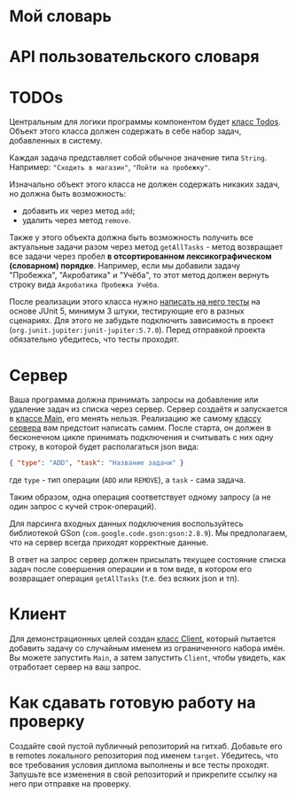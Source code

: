 #  Мой словарь
# API пользовательского словаря
# TODOs
Центральным для логики программы компонентом будет [класс Todos](https://github.com/netology-code/pcs-javacore/blob/main/src/main/java/ru/netology/javacore/Todos.java). Объект этого класса должен содержать в себе набор задач, добавленных в систему. 

Каждая задача представляет собой обычное значение типа `String`. Например: `"Сходить в магазин"`, `"Пойти на пробежку"`. 

Изначально объект этого класса не должен содержать никаких задач, но должна быть возможность:
- добавить их через метод `add`;
- удалить через метод `remove`. 

Также у этого объекта должна быть возможность получить все актуальные задачи разом через метод `getAllTasks` - метод возвращает все задачи через пробел **в отсортированном лексикографическом (словарном) порядке**. Например, если мы добавили задачу "Пробежка", "Акробатика" и "Учёба", то этот метод должен вернуть строку вида `Акробатика Пробежка Учёба`.

После реализации этого класса нужно [написать на него тесты](https://github.com/netology-code/pcs-javacore/blob/main/src/test/java/ru/netology/javacore/TodosTests.java) на основе JUnit 5, минимум 3 штуки, тестирующие его в разных сценариях. Для этого не забудьте подключить зависимость в проект (`org.junit.jupiter:junit-jupiter:5.7.0`). Перед отправкой проекта обязательно убедитесь, что тесты проходят.

# Сервер
Ваша программа должна принимать запросы на добавление или удаление задач из списка через сервер. Сервер создаётя и запускается в [классе Main](https://github.com/netology-code/pcs-javacore/blob/main/src/main/java/ru/netology/javacore/Main.java), его менять нельзя. Реализацию же самому [классу сервера](https://github.com/netology-code/pcs-javacore/blob/main/src/main/java/ru/netology/javacore/TodoServer.java) вам предстоит написать самим. После старта, он должен в бесконечном цикле принимать подключения и считывать с них одну строку, в которой будет располагаться json вида:
```json
{ "type": "ADD", "task": "Название задачи" }
```
где `type` - тип операции (`ADD` или `REMOVE`), а `task` - сама задача.

Таким образом, одна операция соответствует одному запросу (а не один запрос с кучей строк-операций).

Для парсинга входных данных подключения воспользуйтесь библиотекой GSon (`com.google.code.gson:gson:2.8.9`). Мы предполагаем, что на сервер всегда приходят корректные данные.

В ответ на запрос сервер должен присылать текущее состояние списка задач после совершения операции и в том виде, в котором его возвращает операция `getAllTasks` (т.е. без всяких json и тп).

# Клиент
Для демонстрационных целей создан [класс Client](https://github.com/netology-code/pcs-javacore/blob/main/src/main/java/ru/netology/javacore/Client.java), который пытается добавить задачу со случайным именем из ограниченного набора имён. Вы можете запустить `Main`, а затем запустить `Client`, чтобы увидеть, как отработает сервер на ваш запрос.

# Как сдавать готовую работу на проверку
Создайте свой пустой публичный репозиторий на гитхаб. Добавьте его в remotes локального репозитория под именем `target`. Убедитесь, что все требования условия диплома выполнены и все тесты проходят. Запушьте все изменения в свой репозиторий и прикрепите ссылку на него при отправке на проверку.

